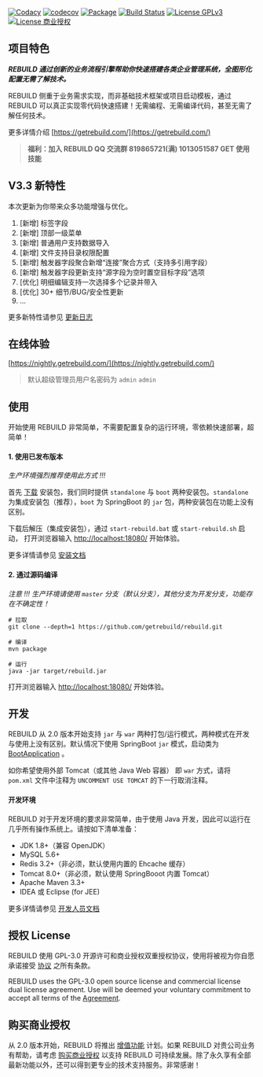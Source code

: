 [![Codacy](https://api.codacy.com/project/badge/Grade/599a0a3e46f84e6bbc29e8fbe4632860)](https://www.codacy.com/app/getrebuild/rebuild)
[![codecov](https://codecov.io/gh/getrebuild/rebuild/branch/master/graph/badge.svg)](https://codecov.io/gh/getrebuild/rebuild)
[![Package](https://github.com/getrebuild/rebuild/actions/workflows/maven-publish.yml/badge.svg)](https://github.com/getrebuild?tab=packages&repo_name=rebuild)
[![Build Status](https://travis-ci.com/getrebuild/rebuild.svg?branch=master)](https://travis-ci.com/getrebuild/rebuild)
[![License GPLv3](https://img.shields.io/github/license/getrebuild/rebuild.svg)](https://getrebuild.com/legal/service-terms)
[![License 商业授权](https://img.shields.io/badge/license-%E5%95%86%E4%B8%9A%E6%8E%88%E6%9D%83-red.svg)](https://getrebuild.com/legal/service-terms)

## 项目特色

**_REBUILD 通过创新的业务流程引擎帮助你快速搭建各类企业管理系统，全图形化配置无需了解技术。_**

REBUILD 侧重于业务需求实现，而非基础技术框架或项目启动模板，通过 REBUILD 可以真正实现零代码快速搭建！无需编程、无需编译代码，甚至无需了解任何技术。

更多详情介绍 [https://getrebuild.com/](https://getrebuild.com/)

> **福利：加入 REBUILD QQ 交流群 819865721(满) 1013051587 GET 使用技能**

## V3.3 新特性

本次更新为你带来众多功能增强与优化。

1. [新增] 标签字段
2. [新增] 顶部一级菜单
3. [新增] 普通用户支持数据导入
4. [新增] 文件支持目录权限配置
5. [新增] 触发器字段聚合新增“连接”聚合方式（支持多引用字段）
6. [新增] 触发器字段更新支持“源字段为空时置空目标字段”选项
7. [优化] 明细编辑支持一次选择多个记录并带入
8. [优化] 30+ 细节/BUG/安全性更新
9. ...

更多新特性请参见 [更新日志](https://getrebuild.com/docs/dev/changelog)

## 在线体验

[https://nightly.getrebuild.com/](https://nightly.getrebuild.com/)

> 默认超级管理员用户名密码为 `admin` `admin`

## 使用

开始使用 REBUILD 非常简单，不需要配置复杂的运行环境，零依赖快速部署，超简单！

#### 1. 使用已发布版本

_生产环境强烈推荐使用此方式 !!!_

首先 [下载](https://getrebuild.com/download) 安装包，我们同时提供 `standalone` 与 `boot` 两种安装包。`standalone` 为集成安装包（推荐），`boot` 为 SpringBoot 的 `jar` 包，两种安装包在功能上没有区别。

下载后解压（集成安装包），通过 `start-rebuild.bat` 或 `start-rebuild.sh` 启动， 打开浏览器输入 [http://localhost:18080/](http://localhost:18080/) 开始体验。

更多详情请参见 [安装文档](https://getrebuild.com/docs/admin/install)

#### 2. 通过源码编译

_注意 !!! 生产环境请使用 `master` 分支（默认分支），其他分支为开发分支，功能存在不确定性！_

```
# 拉取
git clone --depth=1 https://github.com/getrebuild/rebuild.git

# 编译
mvn package

# 运行
java -jar target/rebuild.jar
```

打开浏览器输入 [http://localhost:18080/](http://localhost:18080/) 开始体验。

## 开发

REBUILD 从 2.0 版本开始支持 `jar` 与 `war` 两种打包/运行模式，两种模式在开发与使用上没有区别。默认情况下使用 SpringBoot `jar` 模式，启动类为 [BootApplication](https://github.com/getrebuild/rebuild/blob/master/src/main/java/com/rebuild/core/BootApplication.java) 。

如你希望使用外部 Tomcat（或其他 Java Web 容器） 即 `war` 方式，请将 `pom.xml` 文件中注释为 `UNCOMMENT USE TOMCAT` 的下一行取消注释。

#### 开发环境

REBUILD 对于开发环境的要求非常简单，由于使用 Java 开发，因此可以运行在几乎所有操作系统上。请按如下清单准备：

- JDK 1.8+（兼容 OpenJDK）
- MySQL 5.6+
- Redis 3.2+（非必须，默认使用内置的 Ehcache 缓存）
- Tomcat 8.0+（非必须，默认使用 SpringBooot 内置 Tomcat）
- Apache Maven 3.3+
- IDEA 或 Eclipse (for JEE)

更多详情请参见 [开发人员文档](https://getrebuild.com/docs/dev/)

## 授权 License

REBUILD 使用 GPL-3.0 开源许可和商业授权双重授权协议，使用将被视为你自愿承诺接受 [协议](https://getrebuild.com/legal/service-terms) 之所有条款。

REBUILD uses the GPL-3.0 open source license and commercial license dual license agreement. Use will be deemed your voluntary commitment to accept all terms of the [Agreement](https://getrebuild.com/legal/service-terms).

## 购买商业授权

从 2.0 版本开始，REBUILD 将推出 [增值功能](https://getrebuild.com/docs/rbv-features) 计划。如果 REBUILD 对贵公司业务有帮助，请考虑 [购买商业授权](https://getrebuild.com/#pricing-plans) 以支持 REBUILD 可持续发展。除了永久享有全部最新功能以外，还可以得到更专业的技术支持服务。非常感谢！
